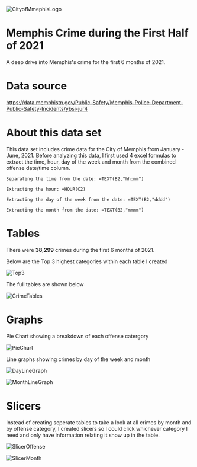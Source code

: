 ![CityofMmephisLogo](https://github.com/kbvss/MemphisCrimeFirstHalfof2021/blob/main/Images/CityofMemphislogo.png?raw=true)

# Memphis Crime during the First Half of 2021
A deep drive into Memphis's crime for the first 6 months of 2021.

# Data source
https://data.memphistn.gov/Public-Safety/Memphis-Police-Department-Public-Safety-Incidents/ybsi-jur4

# About this data set

This data set includes crime data for the City of Memphis from January - June, 2021. 
Before analyzing this data, I first used 4 excel formulas to extract the time, hour, day of the week and month from the combined offense date/time column.

    Separating the time from the date: =TEXT(B2,"hh:mm")

    Extracting the hour: =HOUR(C2)

    Extracting the day of the week from the date: =TEXT(B2,"dddd")

    Extracting the month from the date: =TEXT(B2,"mmmm")

# Tables

There were **38,299** crimes during the first 6 months of 2021.

Below are the Top 3 highest categories within each table I created

![Top3](https://github.com/kbvss/MemphisCrimeFirstHalfof2021/blob/main/Images/TOP3.png?raw=true)

The full tables are shown below

![CrimeTables](https://github.com/kbvss/MemphisCrimeFirstHalfof2021/blob/main/Images/CrimeBreakdownTables.png?raw=true)


# Graphs

Pie Chart showing a breakdown of each offense catergory

![PieChart](https://github.com/kbvss/MemphisCrimeFirstHalfof2021/blob/main/Images/OffeneseCatPieChart.png?raw=true)


Line graphs showing crimes by day of the week and month

![DayLineGraph](https://github.com/kbvss/MemphisCrimeFirstHalfof2021/blob/main/Images/OffensebyDay.png?raw=true)

![MonthLineGraph](https://github.com/kbvss/MemphisCrimeFirstHalfof2021/blob/main/Images/OffensebyMonth.png?raw=true)


# Slicers

Instead of creating seperate tables to take a look at all crimes by month and by offense category, I created slicers so I could click whichever category I need and only have information relating it show up in the table.

![SlicerOffense](https://github.com/kbvss/MemphisCrimeFirstHalfof2021/blob/main/Images/SlicerOffenseCat.png?raw=true)

![SlicerMonth](https://github.com/kbvss/MemphisCrimeFirstHalfof2021/blob/main/Images/SlicerMonthOffense.png?raw=true)

